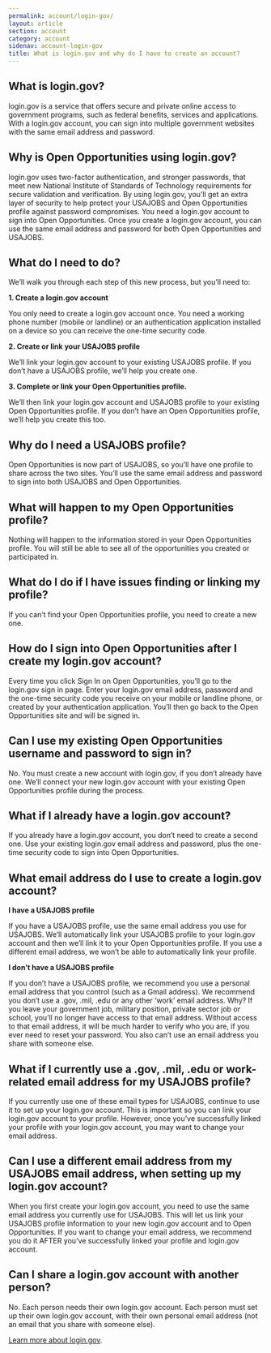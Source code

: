 ```yaml
---
permalink: account/login-gov/
layout: article
section: account
category: account
sidenav: account-login-gov
title: What is login.gov and why do I have to create an account?
---
```


## What is login.gov?
login.gov is a service that offers secure and private online access to government programs, such as federal benefits, services and applications. With a login.gov account, you can sign into multiple government websites with the same email address and password.

## Why is Open Opportunities using login.gov?
login.gov uses two-factor authentication, and stronger passwords, that meet new National Institute of Standards of Technology requirements for secure validation and verification. By using login.gov, you’ll get an extra layer of security to help protect your USAJOBS and Open Opportunities profile against password compromises.
You need a login.gov account to sign into Open Opportunities. Once you create a login.gov account, you can use the same email address and password for both Open Opportunities and USAJOBS.

## What do I need to do?
We’ll walk you through each step of this new process, but you’ll need to:

<b>1. Create a login.gov account</b>

You only need to create a login.gov account once. You need a working phone number (mobile or landline) or an authentication application installed on a device so you can receive the one-time security code.

<b>2. Create or link your USAJOBS profile</b>

We’ll link your login.gov account to your existing USAJOBS profile.  If you don’t have a USAJOBS profile, we’ll help you create one.

<b>3. Complete or link your Open Opportunities profile.</b>

We’ll then link your login.gov account and USAJOBS profile to your existing Open Opportunities profile. If you don’t have an Open Opportunities profile, we’ll help you create this too.

## Why do I need a USAJOBS profile?
Open Opportunities is now part of USAJOBS, so you’ll have one profile to share across the two sites. You’ll use the same email address and password to sign into both USAJOBS and Open Opportunities.

## What will happen to my Open Opportunities profile?
Nothing will happen to the information stored in your Open Opportunities profile. You will still be able to see all of the opportunities you created or participated in.

## What do I do if I have issues finding or linking my profile?
If you can’t find your Open Opportunities profile, you need to create a new one.

## How do I sign into Open Opportunities after I create my login.gov account?
Every time you click Sign In on Open Opportunities, you’ll go to the login.gov sign in page. Enter your login.gov email address, password and the one-time security code you receive on your mobile or landline phone, or created by your authentication application. You’ll then go back to the Open Opportunities site and will be signed in.

## Can I use my existing Open Opportunities username and password to sign in?
No. You must create a new account with login.gov, if you don’t already have one. We’ll connect your new login.gov account with your existing Open Opportunities profile during the process.

## What if I already have a login.gov account?
If you already have a login.gov account, you don’t need to create a second one. Use your existing login.gov email address and password, plus the one-time security code to sign into Open Opportunities.

## What email address do I use to create a login.gov account?

<b>I have a USAJOBS profile</b>

If you have a USAJOBS profile, use the same email address you use for USAJOBS. We’ll automatically link your USAJOBS profile to your login.gov account and then we’ll link it to your Open Opportunities profile. If you use a different email address, we won’t be able to automatically link your profile.

<b>I don’t have a USAJOBS profile</b>

If you don’t have a USAJOBS profile, we recommend you use a personal email address that you control (such as a Gmail address). We recommend you don’t use a .gov, .mil, .edu or any other ‘work’ email address. Why? If you leave your government job, military position, private sector job or school, you’ll no longer have access to that email address. Without access to that email address, it will be much harder to verify who you are, if you ever need to reset your password.
You also can’t use an email address you share with someone else.

## What if I currently use a .gov, .mil, .edu or work-related email address for my USAJOBS profile?
If you currently use one of these email types for USAJOBS, continue to use it to set up your login.gov account. This is important so you can link your login.gov account to your profile.  However, once you’ve successfully linked your profile with your login.gov account, you may want to change your email address.

## Can I use a different email address from my USAJOBS email address, when setting up my login.gov account?
When you first create your login.gov account, you need to use the same email address you currently use for USAJOBS. This will let us link your USAJOBS profile information to your new login.gov account and to Open Opportunities. If you want to change your email address, we recommend you do it AFTER you’ve successfully linked your profile and login.gov account.

## Can I share a login.gov account with another person?
No. Each person needs their own login.gov account. Each person must set up their own login.gov account, with their own personal email address (not an email that you share with someone else).

[Learn more about login.gov](https://login.gov/help/).
